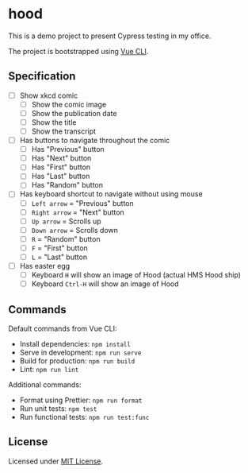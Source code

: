 # hood

This is a demo project to present Cypress testing in my office.

The project is bootstrapped using [Vue CLI](https://cli.vuejs.org/).

## Specification

- [ ] Show xkcd comic
  - [ ] Show the comic image
  - [ ] Show the publication date
  - [ ] Show the title
  - [ ] Show the transcript
- [ ] Has buttons to navigate throughout the comic
  - [ ] Has "Previous" button
  - [ ] Has "Next" button
  - [ ] Has "First" button
  - [ ] Has "Last" button
  - [ ] Has "Random" button
- [ ] Has keyboard shortcut to navigate without using mouse
  - [ ] `Left arrow` = "Previous" button
  - [ ] `Right arrow` = "Next" button
  - [ ] `Up arrow` = Scrolls up
  - [ ] `Down arrow` = Scrolls down
  - [ ] `R` = "Random" button
  - [ ] `F` = "First" button
  - [ ] `L` = "Last" button
- [ ] Has easter egg
  - [ ] Keyboard `H` will show an image of Hood (actual HMS Hood ship)
  - [ ] Keyboard `Ctrl-H` will show an image of Hood

## Commands

Default commands from Vue CLI:

- Install dependencies: `npm install`
- Serve in development: `npm run serve`
- Build for production: `npm run build`
- Lint: `npm run lint`

Additional commands:

- Format using Prettier: `npm run format`
- Run unit tests: `npm test`
- Run functional tests: `npm run test:func`

## License

Licensed under [MIT License](https://github.com/tkesgar/hood/blob/master/LICENSE).
